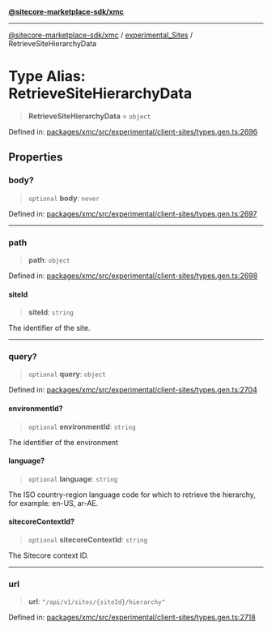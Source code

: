 [**@sitecore-marketplace-sdk/xmc**](../../../../README.md)

***

[@sitecore-marketplace-sdk/xmc](../../../../README.md) / [experimental\_Sites](../README.md) / RetrieveSiteHierarchyData

# Type Alias: RetrieveSiteHierarchyData

> **RetrieveSiteHierarchyData** = `object`

Defined in: [packages/xmc/src/experimental/client-sites/types.gen.ts:2696](https://github.com/Sitecore/marketplace-sdk/blob/main/packages/xmc/src/experimental/client-sites/types.gen.ts#L2696)

## Properties

### body?

> `optional` **body**: `never`

Defined in: [packages/xmc/src/experimental/client-sites/types.gen.ts:2697](https://github.com/Sitecore/marketplace-sdk/blob/main/packages/xmc/src/experimental/client-sites/types.gen.ts#L2697)

***

### path

> **path**: `object`

Defined in: [packages/xmc/src/experimental/client-sites/types.gen.ts:2698](https://github.com/Sitecore/marketplace-sdk/blob/main/packages/xmc/src/experimental/client-sites/types.gen.ts#L2698)

#### siteId

> **siteId**: `string`

The identifier of the site.

***

### query?

> `optional` **query**: `object`

Defined in: [packages/xmc/src/experimental/client-sites/types.gen.ts:2704](https://github.com/Sitecore/marketplace-sdk/blob/main/packages/xmc/src/experimental/client-sites/types.gen.ts#L2704)

#### environmentId?

> `optional` **environmentId**: `string`

The identifier of the environment

#### language?

> `optional` **language**: `string`

The ISO country-region language code for which to retrieve the hierarchy, for example: en-US, ar-AE.

#### sitecoreContextId?

> `optional` **sitecoreContextId**: `string`

The Sitecore context ID.

***

### url

> **url**: `"/api/v1/sites/{siteId}/hierarchy"`

Defined in: [packages/xmc/src/experimental/client-sites/types.gen.ts:2718](https://github.com/Sitecore/marketplace-sdk/blob/main/packages/xmc/src/experimental/client-sites/types.gen.ts#L2718)
